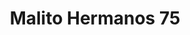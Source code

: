 ---
title: "Malito Hermanos 75"
url: /ciudad-autonoma-de-buenos-aires/malito-hermanos-75/
shop: Allgemein
---